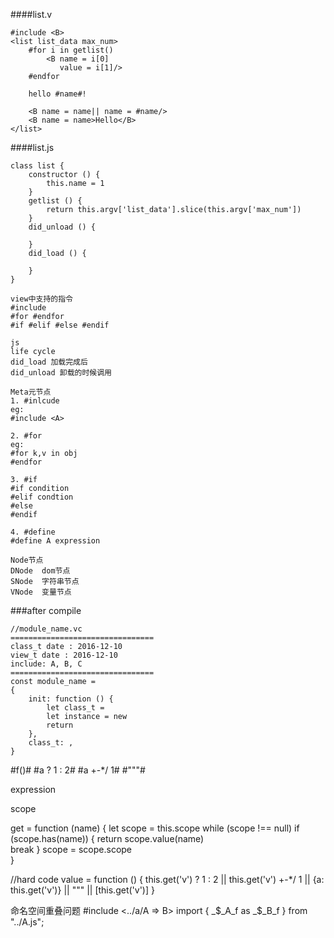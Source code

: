 ####list.v
```
#include <B>
<list list_data max_num>
    #for i in getlist()
        <B name = i[0]
           value = i[1]/>
    #endfor

    hello #name#!

    <B name = name|| name = #name/>
    <B name = name>Hello</B>
</list>
```
####list.js
```
class list {
    constructor () {
        this.name = 1
    }
    getlist () {
        return this.argv['list_data'].slice(this.argv['max_num'])
    }
    did_unload () {

    }
    did_load () {

    }
}
```

```
view中支持的指令
#include
#for #endfor
#if #elif #else #endif

js 
life cycle
did_load 加载完成后
did_unload 卸载的时候调用
```

```
Meta元节点
1. #inlcude
eg:
#include <A>

2. #for
eg:
#for k,v in obj
#endfor

3. #if
#if condition
#elif condtion
#else 
#endif

4. #define
#define A expression

Node节点
DNode  dom节点
SNode  字符串节点
VNode  变量节点
```

###after compile
```
//module_name.vc
================================
class_t date : 2016-12-10
view_t date : 2016-12-10
include: A, B, C
================================
const module_name =
{   
    init: function () {
        let class_t = 
        let instance = new
        return 
    },
    class_t: ,
}
```

#f()#
#a ? 1 : 2#
#a +-*/ 1#
#"\""#

expression

scope

get = function (name) {
   let scope = this.scope 
   while (scope !== null)
        if (scope.has(name)) {
            return scope.value(name)        
            break
        }
        scope = scope.scope     
}

//hard code
value = function () {
    this.get('v') ? 1 : 2
||  this.get('v') +-*/ 1
||  {a: this.get('v')}
||  "\""
||  [this.get('v')]
}

命名空间重叠问题
#include <../a/A => B>
import { _$_A_f as _$_B_f } from "../A.js";